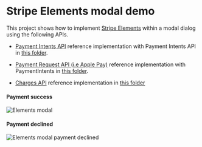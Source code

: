 # Stripe Elements modal demo

This project shows how to implement [Stripe Elements](https://stripe.com/payments/elements) within a modal dialog using the following APIs.

- [Payment Intents API](https://stripe.com/docs/payments/payment-intents/quickstart#automatic-confirmation-flow) reference implementation with Payment Intents API in [this folder](payment-intents-api).

- [Payment Request API (i.e Apple Pay)](https://stripe.com/docs/stripe-js/elements/payment-request-button) reference implementation with PaymentIntents in [this folder](payment-request-api).

- [Charges API](https://stripe.com/docs/charges) reference implementation in [this folder](charges-api)

#### Payment success

![Elements modal](payment-request-api/payment-request-3d-secure.gif)

#### Payment declined

![Elements modal payment declined](payment-request-api/payment-request-3d-secure-fail.gif)
